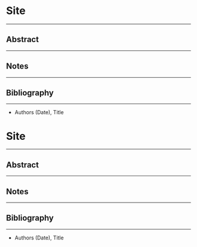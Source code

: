 # Site
---

## Abstract
---

## Notes
---

## Bibliography
---
- Authors (Date), Title
# Site
---

## Abstract
---

## Notes
---

## Bibliography
---
- Authors (Date), Title
